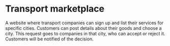 # Transport marketplace

A website where transport companies can sign up and list their services for specific cities. Customers can post details about their goods and choose a city. This request goes to companies in that city, who can accept or reject it. Customers will be notified of the decision.